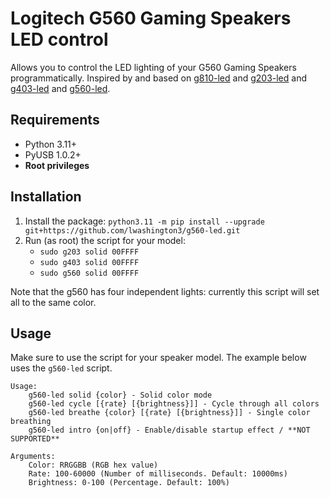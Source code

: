 # Logitech G560 Gaming Speakers LED control

Allows you to control the LED lighting of your G560 Gaming Speakers programmatically.
Inspired by and based on [g810-led](https://github.com/MatMoul/g810-led) and
[g203-led](https://github.com/smasty/g203-led) and [g403-led](https://github.com/stelcheck/g403-led) and [g560-led](https://github.com/mijoe/g560-led).

## Requirements

- Python 3.11+
- PyUSB 1.0.2+
- **Root privileges**

## Installation

1. Install the package: `python3.11 -m pip install --upgrade git+https://github.com/lwashington3/g560-led.git`
2. Run (as root) the script for your model:
    - `sudo g203 solid 00FFFF`
    - `sudo g403 solid 00FFFF`
    - `sudo g560 solid 00FFFF`

Note that the g560 has four independent lights: currently this script will set all
to the same color.

## Usage

Make sure to use the script for your speaker model. The example below uses the `g560-led` script.

```text
Usage:
    g560-led solid {color} - Solid color mode
    g560-led cycle [{rate} [{brightness}]] - Cycle through all colors
    g560-led breathe {color} [{rate} [{brightness}]] - Single color breathing
    g560-led intro {on|off} - Enable/disable startup effect / **NOT SUPPORTED**

Arguments:
    Color: RRGGBB (RGB hex value)
    Rate: 100-60000 (Number of milliseconds. Default: 10000ms)
    Brightness: 0-100 (Percentage. Default: 100%)
```
